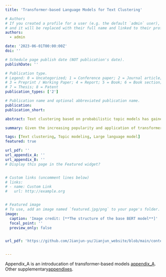 ```yaml
---
title: 'Transformer-based Language Models for Text Clustering'

# Authors
# If you created a profile for a user (e.g. the default `admin` user), write the username (folder name) here
# and it will be replaced with their full name and linked to their profile.
authors:
  - admin

date: '2023-06-01T00:00:00Z'
doi: ''

# Schedule page publish date (NOT publication's date).
publishDate: ''

# Publication type.
# Legend: 0 = Uncategorized; 1 = Conference paper; 2 = Journal article;
# 3 = Preprint / Working Paper; 4 = Report; 5 = Book; 6 = Book section;
# 7 = Thesis; 8 = Patent
publication_types: ['2']

# Publication name and optional abbreviated publication name.
publication: 
publication_short: 

abstract: Text clustering based on probabilistic topic models has gained significant attention among political scientists in recent years. However, commonly used probabilistic topic models like Latent Dirichlet Allocation and Structural Topic Models exhibit several limitations that hinder their application. Firstly, these models struggle to accurately classify short texts. Secondly, their performance heavily relies on user decisions regarding text preprocessing and the number of clusters selected. Lastly, model training with large text datasets can be time-consuming. In this paper, I propose a workflow that uses transformer-based language models, such as BERT and GPT, for text clustering. This method surpasses traditional topic models in terms of accuracy and time efficiency. Furthermore, it reduces the impact of user decisions on text preprocessing and facilitates easy comparison of different topic numbers' impact on research outcomes. Given the increasing popularity and application of transformer-based language models like ChatGPT, this paper encourages social scientists to explore how this state-of-the-art technology can enhance their research.

summary: Given the increasing popularity and application of transformer-based language models like ChatGPT and BERT, this paper encourages social scientists to explore how this state-of-the-art technology can enhance their research.

tags: [Text clustering, Topic modeling, Large language model]
featured: true

url_pdf: ''
url_appendix_A: ''
url_appendix_B: ''
# Display this page in the Featured widget?


# Custom links (uncomment lines below)
# links:
# - name: Custom Link
#   url: http://example.org


# Featured image
# To use, add an image named `featured.jpg/png` to your page's folder.
image:
  caption: 'Image credit: [**The structure of the base BERT model**]'
  focal_point: ''
  preview_only: false


url_pdf: 'https://github.com/Jianjun-yu/Jianjun_website/blob/main/content/publication/Transformer-based%20Language%20Models%20for%20Text%20Clustering/Transformer_based_Language_Models_for_Text_Clustering.pdf'


---
```

Appendix_A is an introducation of transformer-based models [appendix_A](https://github.com/Jianjun-yu/Jianjun_website/blob/main/content/publication/Transformer-based%20Language%20Models%20for%20Text%20Clustering/Appendix%20A%20An%20Introduction%20of%20Transformer-based%20language%20models%20for%20Political%20Scientists.pdf).
Other supplementary[appendixes](https://github.com/Jianjun-yu/Jianjun_website/blob/main/content/publication/Transformer-based%20Language%20Models%20for%20Text%20Clustering/Appendix%20B%20The%20Selection%20of%20the%20Optimal%20number%20of%20cluster.pdf).

